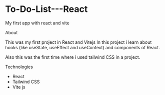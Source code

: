 # To-Do-List---React
My first app with react and vite


About


This was my first project in React and Vitejs
In this project i learn about hooks
(like useState, useEffect and useContext)
and components of React. 


Also this was the
first time where i used tailwind CSS in a
project.


Technologies
- React
- Tailwind CSS
- Vite js

